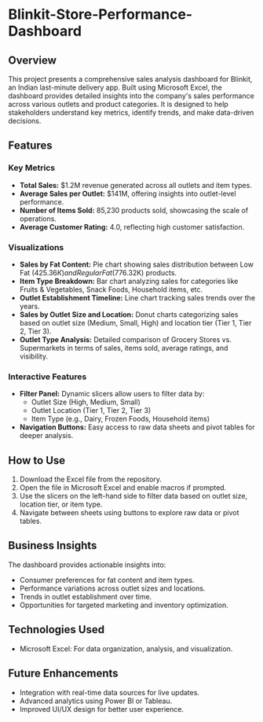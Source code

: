 # Blinkit-Store-Performance-Dashboard

## Overview

This project presents a comprehensive sales analysis dashboard for Blinkit, an Indian last-minute delivery app. Built using Microsoft Excel, the dashboard provides detailed insights into the company's sales performance across various outlets and product categories. It is designed to help stakeholders understand key metrics, identify trends, and make data-driven decisions.

## Features

### **Key Metrics**
- **Total Sales:** $1.2M revenue generated across all outlets and item types.
- **Average Sales per Outlet:** $141M, offering insights into outlet-level performance.
- **Number of Items Sold:** 85,230 products sold, showcasing the scale of operations.
- **Average Customer Rating:** 4.0, reflecting high customer satisfaction.

### **Visualizations**
- **Sales by Fat Content:** Pie chart showing sales distribution between Low Fat ($425.36K) and Regular Fat ($776.32K) products.
- **Item Type Breakdown:** Bar chart analyzing sales for categories like Fruits & Vegetables, Snack Foods, Household items, etc.
- **Outlet Establishment Timeline:** Line chart tracking sales trends over the years.
- **Sales by Outlet Size and Location:** Donut charts categorizing sales based on outlet size (Medium, Small, High) and location tier (Tier 1, Tier 2, Tier 3).
- **Outlet Type Analysis:** Detailed comparison of Grocery Stores vs. Supermarkets in terms of sales, items sold, average ratings, and visibility.

### **Interactive Features**
- **Filter Panel:** Dynamic slicers allow users to filter data by:
  - Outlet Size (High, Medium, Small)
  - Outlet Location (Tier 1, Tier 2, Tier 3)
  - Item Type (e.g., Dairy, Frozen Foods, Household items)
- **Navigation Buttons:** Easy access to raw data sheets and pivot tables for deeper analysis.

## How to Use

1. Download the Excel file from the repository.
2. Open the file in Microsoft Excel and enable macros if prompted.
3. Use the slicers on the left-hand side to filter data based on outlet size, location tier, or item type.
4. Navigate between sheets using buttons to explore raw data or pivot tables.

## Business Insights

The dashboard provides actionable insights into:
- Consumer preferences for fat content and item types.
- Performance variations across outlet sizes and locations.
- Trends in outlet establishment over time.
- Opportunities for targeted marketing and inventory optimization.

## Technologies Used
- Microsoft Excel: For data organization, analysis, and visualization.

## Future Enhancements
- Integration with real-time data sources for live updates.
- Advanced analytics using Power BI or Tableau.
- Improved UI/UX design for better user experience.

